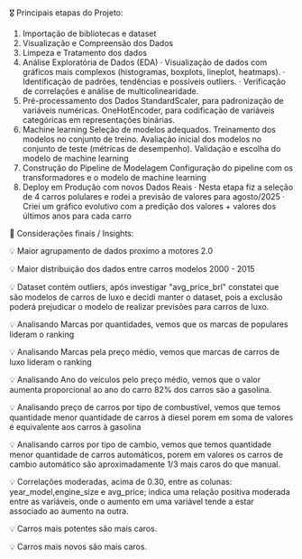 🎖 Principais etapas do Projeto:

1. Importação de bibliotecas e dataset
2. Visualização e Compreensão dos Dados
3. Limpeza e Tratamento dos dados
4. Análise Exploratória de Dados (EDA)
·   Visualização de dados com gráficos mais complexos (histogramas, boxplots, lineplot, heatmaps).
·  Identificação de padrões, tendências e possíveis outliers.
·  Verificação de correlações e análise de multicolinearidade.
5. Pré-processamento dos Dados
StandardScaler, para padronização de variáveis numéricas.
OneHotEncoder, para codificação de variáveis categóricas em representações binárias.
6. Machine learning
Seleção de modelos adequados.
Treinamento dos modelos no conjunto de treino.
Avaliação inicial dos modelos no conjunto de teste (métricas de desempenho).
Validação e escolha do modelo de machine learning
7. Construção do Pipeline de Modelagem
Configuração do pipeline com os transformadores e o modelo de machine learning
8. Deploy em Produção com novos Dados Reais
 ·  Nesta etapa fiz a seleção de 4 carros polulares e rodei a previsão de valores para agosto/2025
·   Criei um gráfico evolutivo com a predição dos valores + valores dos últimos anos para cada carro

🧠 Considerações finais / Insights:

💡 Maior agrupamento de dados proximo a motores 2.0

💡 Maior distribuição dos dados entre carros modelos 2000 - 2015

💡 Dataset contém outliers, após investigar "avg_price_brl" constatei que são modelos de carros de luxo e decidi manter o dataset, pois a exclusão poderá prejudicar o modelo de realizar previsões para carros de luxo.

💡 Analisando Marcas por quantidades, vemos que os marcas de populares lideram o ranking

💡 Analisando Marcas pela preço médio, vemos que marcas de carros de luxo lideram o ranking

💡 Analisando Ano do veículos pelo preço médio, vemos que o valor aumenta proporcional ao ano do carro 82% dos carros são a gasolina.

💡 Analisando preço de carros por tipo de combustível, vemos que temos quantidade menor quantidade de carros à diesel porem em soma de valores é equivalente aos carros à gasolina

💡 Analisando carros por tipo de cambio, vemos que temos quantidade menor quantidade de carros automáticos, porem em valores os carros de cambio automático são aproximadamente 1/3 mais caros do que manual.

💡 Correlações moderadas, acima de 0.30, entre as colunas: year_model,engine_size e avg_price; indica uma relação positiva moderada entre as variáveis, onde o aumento em uma variável tende a estar associado ao aumento na outra.

💡 Carros mais potentes são mais caros.

💡 Carros mais novos são mais caros.


